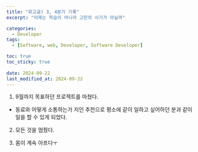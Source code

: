 ```yaml
---
title: "회고글) 3, 4분기 기록"
excerpt: "이제는 학습이 아니라 고민의 시기가 아닐까"

categories:
  - Developer
tags:
  - [Software, web, Developer, Software Developer]

toc: true
toc_sticky: true
 
date: 2024-09-22
last_modified_at: 2024-09-22
---   
```


1. 9월까지 목표하던 프로젝트를 마쳤다.
- 동료와 어떻게 소통하는가
지인 추천으로 평소에 같이 일하고 싶어하던 분과 같이 일을 할 수 있게 되었다.

2. 모든 것을 멈췄다.

3. 몸이 계속 아프다ㅜ

